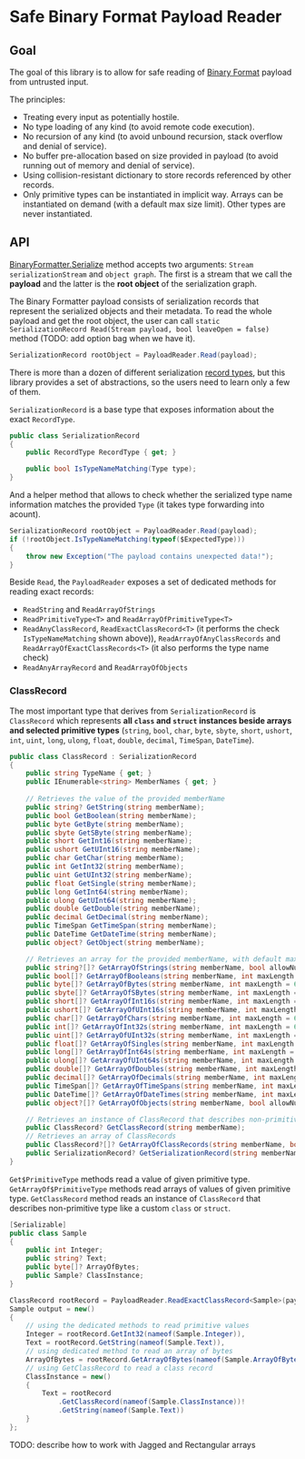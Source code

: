 # Safe Binary Format Payload Reader

## Goal

The goal of this library is to allow for safe reading of [Binary Format](https://learn.microsoft.com/openspecs/windows_protocols/ms-nrbf/75b9fe09-be15-475f-85b8-ae7b7558cfe5) payload from untrusted input.

The principles:
- Treating every input as potentially hostile.
- No type loading of any kind (to avoid remote code execution).
- No recursion of any kind (to avoid unbound recursion, stack overflow and denial of service).
- No buffer pre-allocation based on size provided in payload (to avoid running out of memory and denial of service).
- Using collision-resistant dictionary to store records referenced by other records.
- Only primitive types can be instantiated in implicit way. Arrays can be instantiated on demand (with a default max size limit). Other types are never instantiated.

## API

[BinaryFormatter.Serialize](https://learn.microsoft.com/dotnet/api/system.runtime.serialization.formatters.binary.binaryformatter.serialize) method accepts two arguments: `Stream serializationStream` and `object graph`. The first is a stream that we call the **payload**  and the latter is the **root object** of the serialization graph.

The Binary Formatter payload consists of serialization records that represent the serialized objects and their metadata. To read the whole payload and get the root object, the user can call `static SerializationRecord Read(Stream payload, bool leaveOpen = false)` method (TODO: add option bag when we have it).

```cs
SerializationRecord rootObject = PayloadReader.Read(payload);
```

There is more than a dozen of different serialization [record types](https://learn.microsoft.com/openspecs/windows_protocols/ms-nrbf/954a0657-b901-4813-9398-4ec732fe8b32), but this library provides a set of abstractions, so the users need to learn only a few of them.

`SerializationRecord` is a base type that exposes information about the exact `RecordType`.

```cs
public class SerializationRecord
{
    public RecordType RecordType { get; }

    public bool IsTypeNameMatching(Type type);
}
```

And a helper method that allows to check whether the serialized type name information matches the provided `Type` (it takes type forwarding into acount).

```cs
SerializationRecord rootObject = PayloadReader.Read(payload);
if (!rootObject.IsTypeNameMatching(typeof($ExpectedType)))
{
    throw new Exception("The payload contains unexpected data!");
}
```

Beside `Read`, the `PayloadReader` exposes a set of dedicated methods for reading exact records:
- `ReadString` and `ReadArrayOfStrings`
- `ReadPrimitiveType<T>` and `ReadArrayOfPrimitiveType<T>`
- `ReadAnyClassRecord`, `ReadExactClassRecord<T>` (it performs the check `IsTypeNameMatching` shown above)), `ReadArrayOfAnyClassRecords` and `ReadArrayOfExactClassRecords<T>` (it also performs the type name check)
- `ReadAnyArrayRecord` and `ReadArrayOfObjects`

### ClassRecord

The most important type that derives from `SerializationRecord` is `ClassRecord` which represents **all `class` and `struct` instances beside arrays and selected primitive types** (`string`, `bool`, `char`, `byte`, `sbyte`, `short`, `ushort`, `int`, `uint`, `long`, `ulong`, `float`, `double`, `decimal`, `TimeSpan`, `DateTime`).

```cs
public class ClassRecord : SerializationRecord
{
    public string TypeName { get; }
    public IEnumerable<string> MemberNames { get; }
    
    // Retrieves the value of the provided memberName
    public string? GetString(string memberName);
    public bool GetBoolean(string memberName);
    public byte GetByte(string memberName);
    public sbyte GetSByte(string memberName);
    public short GetInt16(string memberName);
    public ushort GetUInt16(string memberName);
    public char GetChar(string memberName);
    public int GetInt32(string memberName);
    public uint GetUInt32(string memberName);
    public float GetSingle(string memberName);
    public long GetInt64(string memberName);
    public ulong GetUInt64(string memberName);
    public double GetDouble(string memberName);
    public decimal GetDecimal(string memberName);
    public TimeSpan GetTimeSpan(string memberName);
    public DateTime GetDateTime(string memberName);
    public object? GetObject(string memberName);

    // Retrieves an array for the provided memberName, with default max length
    public string?[]? GetArrayOfStrings(string memberName, bool allowNulls = true, int maxLength = 64000)
    public bool[]? GetArrayOfBooleans(string memberName, int maxLength = 64000);
    public byte[]? GetArrayOfBytes(string memberName, int maxLength = 64000);
    public sbyte[]? GetArrayOfSBytes(string memberName, int maxLength = 64000);
    public short[]? GetArrayOfInt16s(string memberName, int maxLength = 64000);
    public ushort[]? GetArrayOfUInt16s(string memberName, int maxLength = 64000);
    public char[]? GetArrayOfChars(string memberName, int maxLength = 64000);
    public int[]? GetArrayOfInt32s(string memberName, int maxLength = 64000);
    public uint[]? GetArrayOfUInt32s(string memberName, int maxLength = 64000);
    public float[]? GetArrayOfSingles(string memberName, int maxLength = 64000);
    public long[]? GetArrayOfInt64s(string memberName, int maxLength = 64000);
    public ulong[]? GetArrayOfUInt64s(string memberName, int maxLength = 64000);
    public double[]? GetArrayOfDoubles(string memberName, int maxLength = 64000);
    public decimal[]? GetArrayOfDecimals(string memberName, int maxLength = 64000);
    public TimeSpan[]? GetArrayOfTimeSpans(string memberName, int maxLength = 64000);
    public DateTime[]? GetArrayOfDateTimes(string memberName, int maxLength = 64000);
    public object?[]? GetArrayOfObjects(string memberName, bool allowNulls = true, int maxLength = 64000);

    // Retrieves an instance of ClassRecord that describes non-primitive type for the provided memberName
    public ClassRecord? GetClassRecord(string memberName);
    // Retrieves an array of ClassRecords
    public ClassRecord?[]? GetArrayOfClassRecords(string memberName, bool allowNulls = true, int maxLength = 64000);
    public SerializationRecord? GetSerializationRecord(string memberName);
}
```

`Get$PrimitiveType` methods read a value of given primitive type.
`GetArrayOf$PrimitiveType` methods read arrays of values of given primitive type.
`GetClassRecord` method reads an instance of `ClassRecord` that describes non-primitive type like a custom `class` or `struct`.

```cs
[Serializable]
public class Sample
{
    public int Integer;
    public string? Text;
    public byte[]? ArrayOfBytes;
    public Sample? ClassInstance;
}

ClassRecord rootRecord = PayloadReader.ReadExactClassRecord<Sample>(payload);
Sample output = new()
{
    // using the dedicated methods to read primitive values
    Integer = rootRecord.GetInt32(nameof(Sample.Integer)),
    Text = rootRecord.GetString(nameof(Sample.Text)),
    // using dedicated method to read an array of bytes
    ArrayOfBytes = rootRecord.GetArrayOfBytes(nameof(Sample.ArrayOfBytes)),
    // using GetClassRecord to read a class record
    ClassInstance = new()
    {
        Text = rootRecord
            .GetClassRecord(nameof(Sample.ClassInstance))!
            .GetString(nameof(Sample.Text))
    }  
};
```

TODO: describe how to work with Jagged and Rectangular arrays





